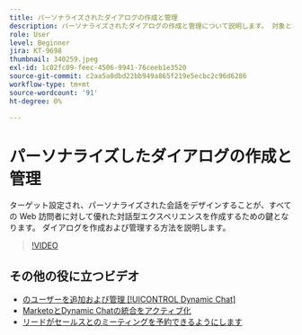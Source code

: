 ```yaml
---
title: パーソナライズされたダイアログの作成と管理
description: パーソナライズされたダイアログの作成と管理について説明します。 対象となりパーソナライズされた会話をデザインすることが、すべての Web 訪問者に対して優れた対話型エクスペリエンスを作成する上での鍵となります。
role: User
level: Beginner
jira: KT-9698
thumbnail: 340259.jpeg
exl-id: 1c02fc09-feec-4506-9941-76ceeb1e3520
source-git-commit: c2aa5a0dbd22bb949a865f219e5ecbc2c96d6286
workflow-type: tm+mt
source-wordcount: '91'
ht-degree: 0%

---
```


# パーソナライズしたダイアログの作成と管理

ターゲット設定され、パーソナライズされた会話をデザインすることが、すべての Web 訪問者に対して優れた対話型エクスペリエンスを作成するための鍵となります。 ダイアログを作成および管理する方法を説明します。

>[!VIDEO](https://video.tv.adobe.com/v/340259/?quality=12&learn=on)

## その他の役に立つビデオ

* [のユーザーを追加および管理 [!UICONTROL Dynamic Chat]](user-management.md)
* [MarketoとDynamic Chatの統合をアクティブ化](marketo-integration.md)
* [リードがセールスとのミーティングを予約できるようにします](meeting-booking.md)
